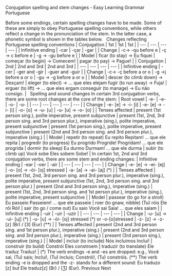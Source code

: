 Conjugation spelling and stem changes - Easy Learning Grammar Portuguese
 
Before some endings, certain spelling changes have to be made. Some of these are simply to obey Portuguese spelling conventions, while others reflect a change in the pronunciation of the stem. In the latter case, a phonetic symbol is shown in the tables below.
 
Changes reflecting Portuguese spelling conventions
| Conjugation | 1st | 1st | 1st |
| --- | --- | --- | --- |
| Infinitive ending | -car | -çar | -gar |
| Change | -c→ -qu before e | -ç → c before e | -g → -gu before e |
| Model | ficar (to stay)
→ Eu fiquei | começar (to begin)
→ Comecem! | pagar (to pay)
→ Pague! |
| Conjugation | 2nd | 2nd and 3rd | 2nd and 3rd |
| --- | --- | --- | --- |
| Infinitive ending | -cer | -ger and -gir | -guer and -guir |
| Change | -c→ -ç before a or o | -g →j before a or o | -gu → -g before a or o |
| Model | descer (to climb down) → Desçam! | eleger (to elect) → ... que eles elejam fugir (to run away) → Fuja! | erguer (to lift) → ... que eles ergam conseguir (to manage) → Eu não consigo. |
 
Spelling and sound changes
In certain 3rd conjugation verbs, there are some root changes at the core of the stem:
| Root vowel | -e- | -e- | -o- | -u- |
| --- | --- | --- | --- | --- |
| Change | -e- [e] → -i- [i] | -e- [e] → -i- [i] | -o- [o] → -u- [u] | -u- [u] → -o- [o] |
| Tenses affected | present (1st person sing.), polite imperative, present subjunctive | present (1st, 2nd, 3rd person sing. and 3rd person plur.), imperative (sing.), polite imperative, present subjunctive | present (1st person sing.), polite imperative, present subjunctive | present (2nd and 3rd person sing. and 3rd person plur.), imperative (sing.) |
| Model | repetir (to repeat) Eu repito Repitam! ... que ele repita | progredir (to progress) Eu progrido Progride! Progridam! ... que ele progrida | dormir (to sleep) Eu durmo Durmam! ... que ele durma | subir (to climb up) Você sobe Eles sobem Sobe! |
In certain 1st, 2nd and 3rd conjugation verbs, there are some stem and ending changes:
| Infinitive ending | -ear | -oer | -air |
| --- | --- | --- | --- |
| Change | -e- [e] → -ei- [ej] | -o- [o] → -ói- [oj] stressed | -a- [a] → -ai- [aj] (\*) |
| Tenses affected | present (1st, 2nd, 3rd person sing. and 3rd person plur.), imperative (sing.), polite imperative, present subjunctive (1st, 2nd, 3rd person sing. and 3rd person plur.) | present (2nd and 3rd person sing.), imperative (sing.) | present (1st, 2nd, 3rd person sing. and 1st person plur.), imperative (sing.), polite imperative, present subjunctive |
| Model | passear (to go for a stroll) Eu passeio Passeiem! ... que ele passeie | roer (to gnaw, nibble) (Tu) róis Ele rói Rói! | sair (to go / come out) Eu saio Você sai Saia! ... que eles saiam |
| Infinitive ending | -uir | -uir | -uzir |
| --- | --- | --- | --- |
| Change | -u- [u] → -ui- [uj] (\*) | -u- [u] → -ói- [oj] stressed (\*) or -o-[o]stressed | -z- [z] → -z- [z] (Br) / [3] (Eur) (\*\*) |
| Tenses affected | present (2nd and 3rd person sing. and 1st person plur.), imperative (sing.) | present (2nd and 3rd person sing. and 3rd person plur.), imperative (sing.) | present (3rd person sing.), imperative (sing.) |
| Model | incluir (to include) Nós incluimos Inclui! | construir (to build) Constrói Eles constroem | traduzir (to translate) Ele traduz Traduz! |
(\*) The verb endings -e and -es are dropped: e.g., Você sai, (Tu) sais; Inclui!, (Tu) incluis; Constrói!, (Tu) constróis.
(\*\*) The verb ending -e is dropped and the -z- stands for a different sound: Eu traduzo [z] but Ele traduz[z] (Br) / [Ʒ] (Eur).
Previous
Next
